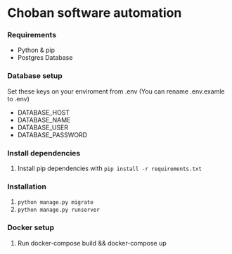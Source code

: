# Choban software automation


### Requirements
- Python & pip
- Postgres Database

### Database setup
Set these keys on your enviroment from .env  (You can rename .env.examle to .env)
- DATABASE_HOST
- DATABASE_NAME
- DATABASE_USER
- DATABASE_PASSWORD

### Install dependencies
1. Install pip dependencies with `pip install -r requirements.txt`


### Installation
1. `python manage.py migrate`
3. `python manage.py runserver`


### Docker setup
1. Run docker-compose build && docker-compose up
